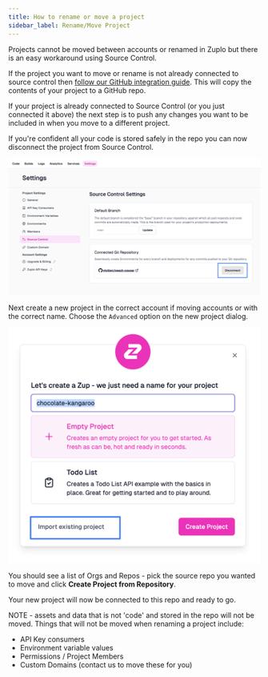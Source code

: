 ```yaml
---
title: How to rename or move a project
sidebar_label: Rename/Move Project
---
```


Projects cannot be moved between accounts or renamed in Zuplo but there is an
easy workaround using Source Control.

If the project you want to move or rename is not already connected to source
control then
[follow our GitHub integration guide](/docs/articles/source-control). This will
copy the contents of your project to a GitHub repo.

If your project is already connected to Source Control (or you just connected it
above) the next step is to push any changes you want to be included in when you
move to a different project.

If you're confident all your code is stored safely in the repo you can now
disconnect the project from Source Control.

![Disconnect Project](../../public/media/rename-or-move-project/image.png)

Next create a new project in the correct account if moving accounts or with the
correct name. Choose the `Advanced` option on the new project dialog.

![Import existing project](../../public/media/source-control/image-1.png)

You should see a list of Orgs and Repos - pick the source repo you wanted to
move and click **Create Project from Repository**.

Your new project will now be connected to this repo and ready to go.

NOTE - assets and data that is not 'code' and stored in the repo will not be
moved. Things that will not be moved when renaming a project include:

- API Key consumers
- Environment variable values
- Permissions / Project Members
- Custom Domains (contact us to move these for you)

